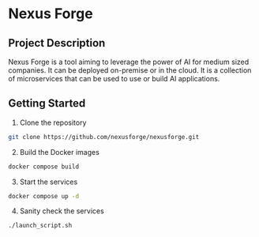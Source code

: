 # Nexus Forge

## Project Description 

Nexus Forge is a tool aiming to leverage the power of AI for medium sized companies. It can be deployed on-premise or in the cloud. It is a collection of microservices that can be used to use or build AI applications.

## Getting Started

1. Clone the repository

```bash
git clone https://github.com/nexusforge/nexusforge.git
```

2. Build the Docker images

```bash
docker compose build
```

3. Start the services

```bash
docker compose up -d
```

4. Sanity check the services

```bash
./launch_script.sh
```